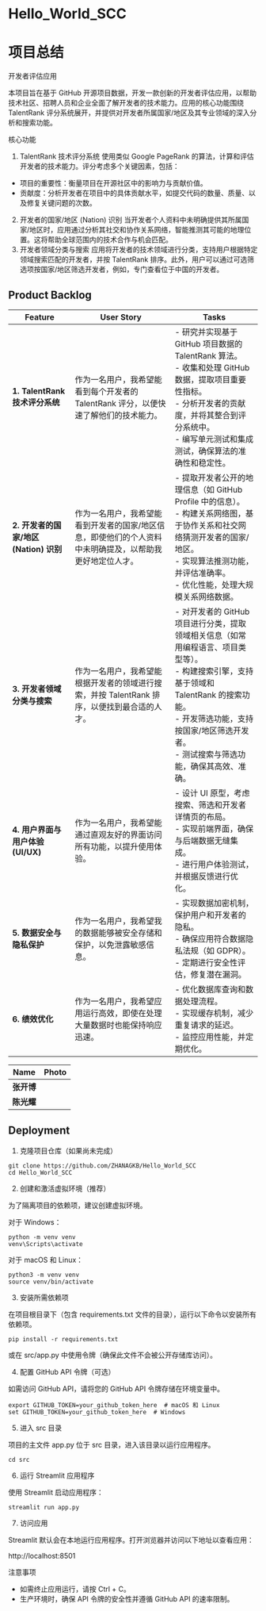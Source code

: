 # Hello_World_SCC
# 项目总结
开发者评估应用

本项目旨在基于 GitHub 开源项目数据，开发一款创新的开发者评估应用，以帮助技术社区、招聘人员和企业全面了解开发者的技术能力。应用的核心功能围绕 TalentRank 评分系统展开，并提供对开发者所属国家/地区及其专业领域的深入分析和搜索功能。

核心功能

 1. TalentRank 技术评分系统
使用类似 Google PageRank 的算法，计算和评估开发者的技术能力。评分考虑多个关键因素，包括：
- 项目的重要性：衡量项目在开源社区中的影响力与贡献价值。
- 贡献度：分析开发者在项目中的具体贡献水平，如提交代码的数量、质量、以及修复关键问题的次数。
 2. 开发者的国家/地区 (Nation) 识别
当开发者个人资料中未明确提供其所属国家/地区时，应用通过分析其社交和协作关系网络，智能推测其可能的地理位置。这将帮助全球范围内的技术合作与机会匹配。
 3. 开发者领域分类与搜索
应用将开发者的技术领域进行分类，支持用户根据特定领域搜索匹配的开发者，并按 TalentRank 排序。此外，用户可以通过可选筛选项按国家/地区筛选开发者，例如，专门查看位于中国的开发者。
## Product Backlog
| **Feature**                          | **User Story**                                                                                   | **Tasks**                                                                                                                                                  |
|---------------------------------------|--------------------------------------------------------------------------------------------------|-----------------------------------------------------------------------------------------------------------------------------------------------------------|
| **1. TalentRank 技术评分系统**         | 作为一名用户，我希望能看到每个开发者的 TalentRank 评分，以便快速了解他们的技术能力。              | - 研究并实现基于 GitHub 项目数据的 TalentRank 算法。<br> - 收集和处理 GitHub 数据，提取项目重要性指标。<br> - 分析开发者的贡献度，并将其整合到评分系统中。<br> - 编写单元测试和集成测试，确保算法的准确性和稳定性。 |
| **2. 开发者的国家/地区 (Nation) 识别**| 作为一名用户，我希望能看到开发者的国家/地区信息，即使他们的个人资料中未明确提及，以帮助我更好地定位人才。 | - 提取开发者公开的地理信息（如 GitHub Profile 中的信息）。<br> - 构建关系网络图，基于协作关系和社交网络猜测开发者的国家/地区。<br> - 实现算法推测功能，并评估准确率。<br> - 优化性能，处理大规模关系网络数据。 |
| **3. 开发者领域分类与搜索**           | 作为一名用户，我希望能根据开发者的领域进行搜索，并按 TalentRank 排序，以便找到最合适的人才。      | - 对开发者的 GitHub 项目进行分类，提取领域相关信息（如常用编程语言、项目类型等）。<br> - 构建搜索引擎，支持基于领域和 TalentRank 的搜索功能。<br> - 开发筛选功能，支持按国家/地区筛选开发者。<br> - 测试搜索与筛选功能，确保其高效、准确。 |
| **4. 用户界面与用户体验 (UI/UX)**      | 作为一名用户，我希望能通过直观友好的界面访问所有功能，以提升使用体验。                          | - 设计 UI 原型，考虑搜索、筛选和开发者详情页的布局。<br> - 实现前端界面，确保与后端数据无缝集成。<br> - 进行用户体验测试，并根据反馈进行优化。                          |
| **5. 数据安全与隐私保护**             | 作为一名用户，我希望我的数据能够被安全存储和保护，以免泄露敏感信息。                            | - 实现数据加密机制，保护用户和开发者的隐私。<br> - 确保应用符合数据隐私法规（如 GDPR）。<br> - 定期进行安全性评估，修复潜在漏洞。                                |
| **6. 绩效优化**                       | 作为一名用户，我希望应用运行高效，即使在处理大量数据时也能保持响应迅速。                        | - 优化数据库查询和数据处理流程。<br> - 实现缓存机制，减少重复请求的延迟。<br> - 监控应用性能，并定期优化。                                                |

| Name          | Photo                          |
| ------------- | ------------------------------ |
| **张开博**  ||
|**陈光耀**|||


## Deployment

1. 克隆项目仓库（如果尚未完成）
```
git clone https://github.com/ZHANAGKB/Hello_World_SCC
cd Hello_World_SCC
```

2. 创建和激活虚拟环境（推荐）

为了隔离项目的依赖项，建议创建虚拟环境。

对于 Windows：
```
python -m venv venv
venv\Scripts\activate
```
对于 macOS 和 Linux：
```
python3 -m venv venv
source venv/bin/activate
```
3. 安装所需依赖项

在项目根目录下（包含 requirements.txt 文件的目录），运行以下命令以安装所有依赖项。
```
pip install -r requirements.txt
```
或在 src/app.py 中使用令牌（确保此文件不会被公开存储库访问）。

4. 配置 GitHub API 令牌（可选）

如需访问 GitHub API，请将您的 GitHub API 令牌存储在环境变量中。
```
export GITHUB_TOKEN=your_github_token_here  # macOS 和 Linux
set GITHUB_TOKEN=your_github_token_here  # Windows
```

5. 进入 src 目录

项目的主文件 app.py 位于 src 目录，进入该目录以运行应用程序。
```
cd src
```
6. 运行 Streamlit 应用程序

使用 Streamlit 启动应用程序：
```
streamlit run app.py
```
7. 访问应用

Streamlit 默认会在本地运行应用程序。打开浏览器并访问以下地址以查看应用：

http://localhost:8501

注意事项

- 如需终止应用运行，请按 Ctrl + C。
- 生产环境时，确保 API 令牌的安全性并遵循 GitHub API 的速率限制。



